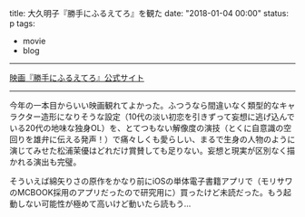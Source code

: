 title: 大久明子『勝手にふるえてろ』を観た
date: "2018-01-04 00:00"
status: p
tags:
- movie
- blog
---

[映画『勝手にふるえてろ』公式サイト](http://furuetero-movie.com/)

---

今年の一本目からいい映画観れてよかった。ふつうなら間違いなく類型的なキャラクター造形になりそうな設定（10代の淡い初恋を引きずって妄想に逃げ込んでいる20代の地味な独身OL）を、とてつもない解像度の演技（とくに自意識の空回りを雄弁に伝える発声！）で痛々しくも愛らしい、まるで生身の人物のように演じてみせた松浦茉優はどれだけ賞賛しても足りない。妄想と現実が区別なく描かれる演出も完璧。

そういえば綿矢りさの原作をかなり前にiOSの単体電子書籍アプリで（モリサワのMCBOOK採用のアプリだったので研究用に）買ったけど未読だった。もう起動しない可能性が極めて高いけど動いたら読もう…
